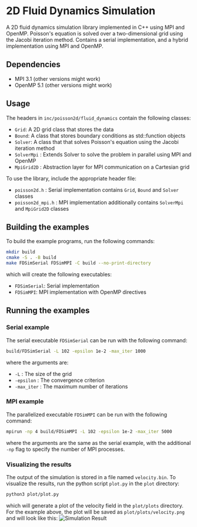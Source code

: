 # 2D Fluid Dynamics Simulation

A 2D fluid dynamics simulation library implemented in C++ using MPI and OpenMP. 
Poisson's equation is solved over a two-dimensional grid using the Jacobi iteration method.
Contains a serial implementation, and a hybrid implementation using MPI and OpenMP.

## Dependencies
- MPI 3.1 (other versions might work)
- OpenMP 5.1 (other versions might work)

## Usage

The headers in `inc/poisson2d/fluid_dynamics` contain the following classes:
- `Grid`: A 2D grid class that stores the data
- `Bound`: A class that stores boundary conditions as std::function objects
- `Solver`: A class that that solves Poisson's equation using the Jacobi iteration method
- `SolverMpi` : Extends Solver to solve the problem in parallel using MPI and OpenMP
- `MpiGrid2D` : Abstraction layer for MPI communication on a Cartesian grid

To use the library, include the appropriate header file:
- `poisson2d.h` : Serial implementation contains `Grid`, `Bound` and `Solver` classes
- `poisson2d_mpi.h` : MPI implementation additionally contains `SolverMpi` and `MpiGrid2D` classes

## Building the examples

To build the example programs, run the following commands:
```bash
mkdir build
cmake -S . -B build
make FDSimSerial FDSimMPI -C build --no-print-directory
```
which will create the following executables:
- `FDSimSerial`: Serial implementation
- `FDSimMPI`: MPI implementation with OpenMP directives

## Running the examples

### Serial example

The serial executable `FDSimSerial` can be run with the following command:
```bash
build/FDSimSerial -L 102 -epsilon 1e-2 -max_iter 1000
```
where the arguments are:
- `-L` : The size of the grid
- `-epsilon` : The convergence criterion
- `-max_iter` : The maximum number of iterations

### MPI example

The parallelized executable `FDSimMPI` can be run with the following command:
```bash
mpirun -np 4 build/FDSimMPI -L 102 -epsilon 1e-2 -max_iter 5000
```
where the arguments are the same as the serial example, with the additional `-np` flag to specify the number of MPI processes.

### Visualizing the results

The output of the simulation is stored in a file named `velocity.bin`. To visualize the results, run the python script `plot.py` in the `plot` directory:
```bash
python3 plot/plot.py
```
which will generate a plot of the velocity field in the `plot/plots` directory. For the example above, the plot will be saved as `plot/plots/velocity.png` and will look like this:
![Simulation Result](img/velocity.png)
